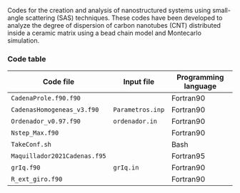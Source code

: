 Codes for the creation and analysis of nanostructured systems using small-angle scattering (SAS) techniques. These codes have been developed to analyze the degree of dispersion of carbon nanotubes (CNT) distributed inside a ceramic matrix using a bead chain model and Montecarlo simulation. 

### Code table

| Code file                    | Input file       | Programming language  | 
|------------------------------|------------------|-----------------------|
| `CadenaProle.f90.f90`        |                  | Fortran90             |
| `CadenasHomogeneas_v3.f90`   | `Parametros.inp` | Fortran90             | 
| `Ordenador_v0.97.f90`        | `ordenador.in`   | Fortran90             |
| `Nstep_Max.f90`              |                  | Fortran90             |
| `TakeConf.sh`                |                  | Bash                  |
| `Maquillador2021Cadenas.f95` |                  | Fortran95             |
| `grIq.f90`                   | `grIq.in`        | Fortran90             |
| `R_ext_giro.f90`             |                  | Fortran90             |


